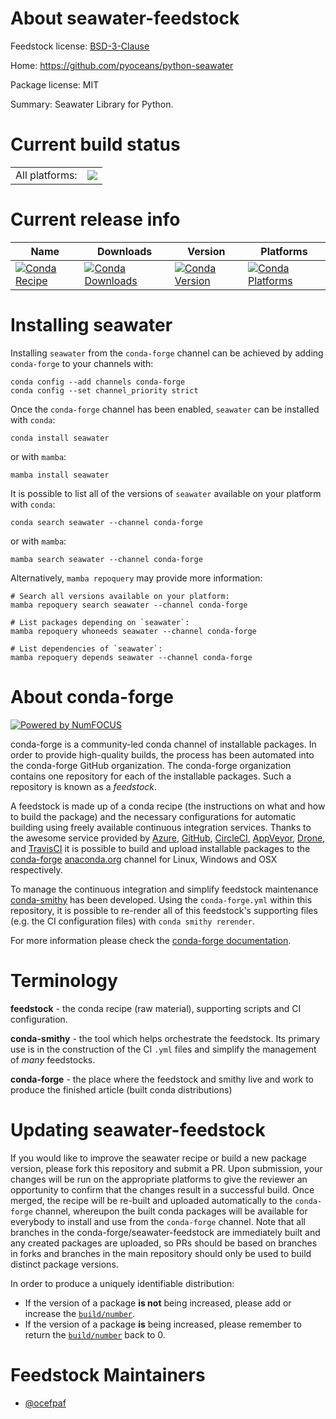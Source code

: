 About seawater-feedstock
========================

Feedstock license: [BSD-3-Clause](https://github.com/conda-forge/seawater-feedstock/blob/main/LICENSE.txt)

Home: https://github.com/pyoceans/python-seawater

Package license: MIT

Summary: Seawater Library for Python.

Current build status
====================


<table><tr><td>All platforms:</td>
    <td>
      <a href="https://dev.azure.com/conda-forge/feedstock-builds/_build/latest?definitionId=5262&branchName=main">
        <img src="https://dev.azure.com/conda-forge/feedstock-builds/_apis/build/status/seawater-feedstock?branchName=main">
      </a>
    </td>
  </tr>
</table>

Current release info
====================

| Name | Downloads | Version | Platforms |
| --- | --- | --- | --- |
| [![Conda Recipe](https://img.shields.io/badge/recipe-seawater-green.svg)](https://anaconda.org/conda-forge/seawater) | [![Conda Downloads](https://img.shields.io/conda/dn/conda-forge/seawater.svg)](https://anaconda.org/conda-forge/seawater) | [![Conda Version](https://img.shields.io/conda/vn/conda-forge/seawater.svg)](https://anaconda.org/conda-forge/seawater) | [![Conda Platforms](https://img.shields.io/conda/pn/conda-forge/seawater.svg)](https://anaconda.org/conda-forge/seawater) |

Installing seawater
===================

Installing `seawater` from the `conda-forge` channel can be achieved by adding `conda-forge` to your channels with:

```
conda config --add channels conda-forge
conda config --set channel_priority strict
```

Once the `conda-forge` channel has been enabled, `seawater` can be installed with `conda`:

```
conda install seawater
```

or with `mamba`:

```
mamba install seawater
```

It is possible to list all of the versions of `seawater` available on your platform with `conda`:

```
conda search seawater --channel conda-forge
```

or with `mamba`:

```
mamba search seawater --channel conda-forge
```

Alternatively, `mamba repoquery` may provide more information:

```
# Search all versions available on your platform:
mamba repoquery search seawater --channel conda-forge

# List packages depending on `seawater`:
mamba repoquery whoneeds seawater --channel conda-forge

# List dependencies of `seawater`:
mamba repoquery depends seawater --channel conda-forge
```


About conda-forge
=================

[![Powered by
NumFOCUS](https://img.shields.io/badge/powered%20by-NumFOCUS-orange.svg?style=flat&colorA=E1523D&colorB=007D8A)](https://numfocus.org)

conda-forge is a community-led conda channel of installable packages.
In order to provide high-quality builds, the process has been automated into the
conda-forge GitHub organization. The conda-forge organization contains one repository
for each of the installable packages. Such a repository is known as a *feedstock*.

A feedstock is made up of a conda recipe (the instructions on what and how to build
the package) and the necessary configurations for automatic building using freely
available continuous integration services. Thanks to the awesome service provided by
[Azure](https://azure.microsoft.com/en-us/services/devops/), [GitHub](https://github.com/),
[CircleCI](https://circleci.com/), [AppVeyor](https://www.appveyor.com/),
[Drone](https://cloud.drone.io/welcome), and [TravisCI](https://travis-ci.com/)
it is possible to build and upload installable packages to the
[conda-forge](https://anaconda.org/conda-forge) [anaconda.org](https://anaconda.org/)
channel for Linux, Windows and OSX respectively.

To manage the continuous integration and simplify feedstock maintenance
[conda-smithy](https://github.com/conda-forge/conda-smithy) has been developed.
Using the ``conda-forge.yml`` within this repository, it is possible to re-render all of
this feedstock's supporting files (e.g. the CI configuration files) with ``conda smithy rerender``.

For more information please check the [conda-forge documentation](https://conda-forge.org/docs/).

Terminology
===========

**feedstock** - the conda recipe (raw material), supporting scripts and CI configuration.

**conda-smithy** - the tool which helps orchestrate the feedstock.
                   Its primary use is in the construction of the CI ``.yml`` files
                   and simplify the management of *many* feedstocks.

**conda-forge** - the place where the feedstock and smithy live and work to
                  produce the finished article (built conda distributions)


Updating seawater-feedstock
===========================

If you would like to improve the seawater recipe or build a new
package version, please fork this repository and submit a PR. Upon submission,
your changes will be run on the appropriate platforms to give the reviewer an
opportunity to confirm that the changes result in a successful build. Once
merged, the recipe will be re-built and uploaded automatically to the
`conda-forge` channel, whereupon the built conda packages will be available for
everybody to install and use from the `conda-forge` channel.
Note that all branches in the conda-forge/seawater-feedstock are
immediately built and any created packages are uploaded, so PRs should be based
on branches in forks and branches in the main repository should only be used to
build distinct package versions.

In order to produce a uniquely identifiable distribution:
 * If the version of a package **is not** being increased, please add or increase
   the [``build/number``](https://docs.conda.io/projects/conda-build/en/latest/resources/define-metadata.html#build-number-and-string).
 * If the version of a package **is** being increased, please remember to return
   the [``build/number``](https://docs.conda.io/projects/conda-build/en/latest/resources/define-metadata.html#build-number-and-string)
   back to 0.

Feedstock Maintainers
=====================

* [@ocefpaf](https://github.com/ocefpaf/)

